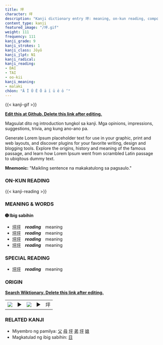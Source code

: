 ```yaml
---
title: 坪
character: 坪
description: "Kanji dictionary entry 坪: meaning, on-kun reading, compounds, origin, related kanji"
content_type: kanji
featured_image: "/坪.gif"
weight: 111
frequency: 111
kanji_grade: 9
kanji_strokes: 1
kanji_class: Jōyō
kanji_jlpt: N1
kanji_radical: 
kanji_reading: 
- DAI
- TAI
- oo-kii
kanji_meaning:
- malaki
chōon: "Ā Ī Ū Ē Ō ā ī ū ē ō ’"
---
```

[//]: # (Don't edit the line below. Kanji animated GIF code is automatically generated.)
{{< kanji-gif >}}

[//]: # (Edit below this line.)

**[Edit this at Github. Delete this link after editing.](https://github.com/tim0g/tim/tree/main/content/kanji/坪/index.md)**

Magsulat dito ng introduction tungkol sa kanji. Mga opinions, impressions, suggestions, trivia, ang kung ano-ano pa.

Generate Lorem Ipsum placeholder text for use in your graphic, print and web layouts, and discover plugins for your favorite writing, design and blogging tools. Explore the origins, history and meaning of the famous passage, and learn how Lorem Ipsum went from scrambled Latin passage to ubiqitous dummy text.
 
**Mnemonic:** "Maikling sentence na makakatulong sa pagsaulo."

### ON-KUN READING

[//]: # (Don't edit the line below. ON-KUN READING code is automatically generated.)
{{< kanji-reading >}}

### MEANING & WORDS

#### ➊ **Ibig sabihin**
  - [坪](../坪)[坪](../坪)　***reading***　meaning
  - [坪](../坪)[坪](../坪)　***reading***　meaning
  - [坪](../坪)[坪](../坪)　***reading***　meaning
  - [坪](../坪)[坪](../坪)　***reading***　meaning

### SPECIAL READING
  - [坪](../坪)[坪](../坪)　***reading***　meaning

### ORIGIN

**[Search Wiktionary. Delete this link after editing.](https://wiktionary.org/wiki/坪)**
<table class="kanji-table"><tr><td>
<img src="60px-坪-bronze.svg.png">
</td><td>▶</td><td>
<img src="60px-坪-oracle.svg.png">
</td><td>▶</td>
<td class="kanji-origin">坪</td>
</tr></table>

### RELATED KANJI
- Miyembro ng pamilya: [父](../父) [母](../母) [坪](../坪) [弟](../弟) [坪](../坪) [娘](../娘)
- Magkatulad ng ibig sabihin: [日](../日)
